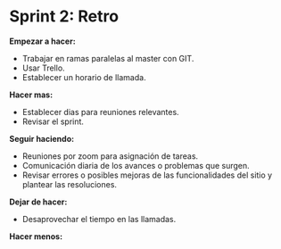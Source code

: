 # Sprint 2: Retro

**Empezar a hacer:**

- Trabajar en ramas paralelas al master con GIT. 
- Usar Trello.
- Establecer un horario de llamada.

**Hacer mas:**

- Establecer dias para reuniones relevantes.
- Revisar el sprint.


**Seguir haciendo:**

- Reuniones por zoom para asignación de tareas.
- Comunicación diaria de los avances o problemas que surgen.
- Revisar errores o posibles mejoras de las funcionalidades del sitio y plantear las resoluciones.

**Dejar de hacer:**

- Desaprovechar el tiempo en las llamadas.

**Hacer menos:**

